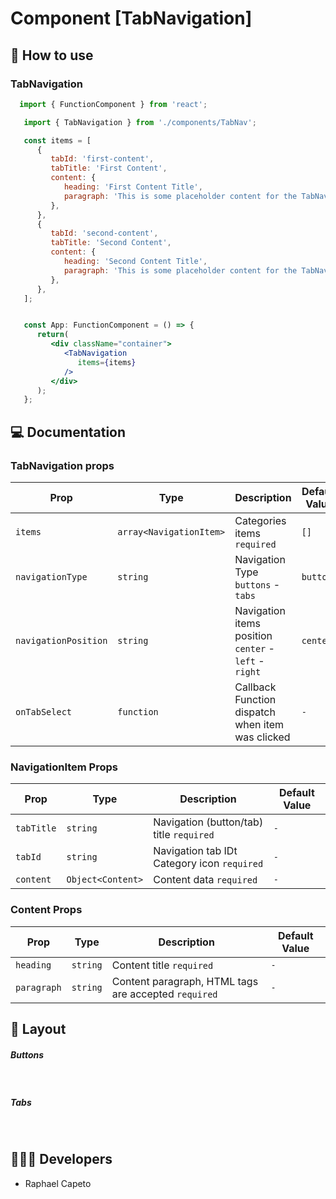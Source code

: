 # Component [TabNavigation]


## 🚀 How to use

### TabNavigation
```jsx
  import { FunctionComponent } from 'react';

   import { TabNavigation } from './components/TabNav';

   const items = [
      {
         tabId: 'first-content',
         tabTitle: 'First Content',
         content: {
            heading: 'First Content Title',
            paragraph: 'This is some placeholder content for the TabNavigation component.'
         },
      },
      {
         tabId: 'second-content',
         tabTitle: 'Second Content',
         content: {
            heading: 'Second Content Title',
            paragraph: 'This is some placeholder content for the TabNavigation component.'
         },
      },
   ];


   const App: FunctionComponent = () => {
      return(
         <div className="container">
            <TabNavigation 
               items={items} 
            />
         </div>
      );
   };
```

## 💻 Documentation

### TabNavigation props

| Prop | Type | Description                                                                                                                                         | Default Value |
| --------- | -------- | ------------------------------------------------------------------------------------------------------------------------------------------------------- | ----------------- |
| `items`  | `array<NavigationItem>` | Categories items `required` | `[]` |
| `navigationType`  | `string` | Navigation Type `buttons` - `tabs` | `buttons` |
| `navigationPosition`  | `string` | Navigation items position `center` - `left` - `right` | `center` |
| `onTabSelect`  | `function` | Callback Function dispatch when item was clicked | `-` |

### NavigationItem Props

| Prop | Type | Description                                                                                                                                         | Default Value |
| --------- | -------- | ------------------------------------------------------------------------------------------------------------------------------------------------------- | ----------------- |
| `tabTitle`  | `string` | Navigation (button/tab) title `required` | `-` |
| `tabId`  | `string` | Navigation tab IDt Category icon `required` | `-` |
| `content`  | `Object<Content>` | Content data  `required` | `-` |


### Content Props

| Prop | Type | Description                                                                                                                                         | Default Value |
| --------- | -------- | ------------------------------------------------------------------------------------------------------------------------------------------------------- | ----------------- |
| `heading`  | `string` | Content title `required` | `-` |
| `paragraph`  | `string` | Content paragraph, HTML tags are accepted `required` | `-` |

## 🔖 Layout

<h5>Buttons</h5>
<br/>
<p align="left">
 
</p>


<h5>Tabs</h5>
<br/>

</p>


## 👨🏻‍💻 Developers
- Raphael Capeto


